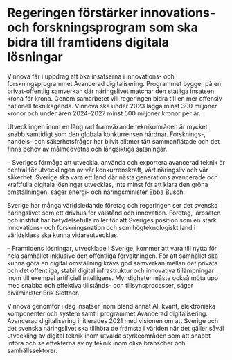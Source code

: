 # Regeringen förstärker innovations- och forskningsprogram som ska bidra till framtidens digitala lösningar

Vinnova får i uppdrag att öka insatserna i innovations- och forskningsprogrammet Avancerad digitalisering. Programmet bygger på en privat-offentlig samverkan där näringslivet matchar den statliga insatsen krona för krona. Genom samarbetet vill regeringen bidra till en mer offensiv nationell teknikagenda. Vinnova ska under 2023 lägga minst 300 miljoner kronor och under åren 2024–2027 minst 500 miljoner kronor per år.

Utvecklingen inom en lång rad framväxande teknikområden är mycket snabb samtidigt som den globala konkurrensen hårdnar. Forsknings-, handels- och säkerhetsfrågor har blivit alltmer tätt sammanflätade och det finns behov av målmedvetna och långsiktiga satsningar.

– Sveriges förmåga att utveckla, använda och exportera avancerad teknik är central för utvecklingen av vår konkurrenskraft, vårt näringsliv och vår säkerhet. Sverige ska vara ett land där nästa generations avancerade och kraftfulla digitala lösningar utvecklas, inte minst för att klara den gröna omställningen, säger energi- och näringsminister Ebba Busch.

Sverige har många världsledande företag och regeringen ser det svenska näringslivet som ett drivhus för välstånd och innovation. Företag, lärosäten och institut har betydelsefulla roller för att Sveriges position som en stark innovations- och forskningsnation och som högteknologiskt land i världsklass ska kunna vidareutvecklas.

– Framtidens lösningar, utvecklade i Sverige, kommer att vara till nytta för hela samhället inklusive den offentliga förvaltningen. För att samhället ska kunna göra en digital omställning krävs god samverkan mellan det privata och det offentliga, stabil digital infrastruktur och innovativa tillämpningar inom till exempel artificiell intelligens. Myndigheter måste också möta upp med snabba och effektiva tillstånds- och tillsynsprocesser, säger civilminister Erik Slottner.

Vinnova genomför i dag insatser inom bland annat AI, kvant, elektroniska komponenter och system samt i programmet Avancerad digitalisering. Avancerad digitalisering initierades 2021 med visionen om att Sverige och det svenska näringslivet ska tillhöra de främsta i världen när det gäller såväl utveckling av digital teknik inom utvalda styrkeområden som att snabbt införa och se effekterna av ny teknik inom olika branscher och samhällssektorer.
